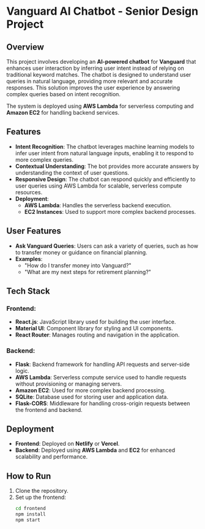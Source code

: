 # Vanguard AI Chatbot - Senior Design Project

## Overview
This project involves developing an **AI-powered chatbot** for **Vanguard** that enhances user interaction by inferring user intent instead of relying on traditional keyword matches. The chatbot is designed to understand user queries in natural language, providing more relevant and accurate responses. This solution improves the user experience by answering complex queries based on intent recognition.

The system is deployed using **AWS Lambda** for serverless computing and **Amazon EC2** for handling backend services.

## Features

- **Intent Recognition**: The chatbot leverages machine learning models to infer user intent from natural language inputs, enabling it to respond to more complex queries.
- **Contextual Understanding**: The bot provides more accurate answers by understanding the context of user questions.
- **Responsive Design**: The chatbot can respond quickly and efficiently to user queries using AWS Lambda for scalable, serverless compute resources.
- **Deployment**:
  - **AWS Lambda**: Handles the serverless backend execution.
  - **EC2 Instances**: Used to support more complex backend processes.
  
## User Features

- **Ask Vanguard Queries**: Users can ask a variety of queries, such as how to transfer money or guidance on financial planning.
- **Examples**:
  - "How do I transfer money into Vanguard?"
  - "What are my next steps for retirement planning?"

## Tech Stack

### Frontend:
- **React.js**: JavaScript library used for building the user interface.
- **Material UI**: Component library for styling and UI components.
- **React Router**: Manages routing and navigation in the application.

### Backend:
- **Flask**: Backend framework for handling API requests and server-side logic.
- **AWS Lambda**: Serverless compute service used to handle requests without provisioning or managing servers.
- **Amazon EC2**: Used for more complex backend processing.
- **SQLite**: Database used for storing user and application data.
- **Flask-CORS**: Middleware for handling cross-origin requests between the frontend and backend.

## Deployment

- **Frontend**: Deployed on **Netlify** or **Vercel**.
- **Backend**: Deployed using **AWS Lambda** and **EC2** for enhanced scalability and performance.

## How to Run

1. Clone the repository.
2. Set up the frontend:
   ```bash
   cd frontend
   npm install
   npm start
